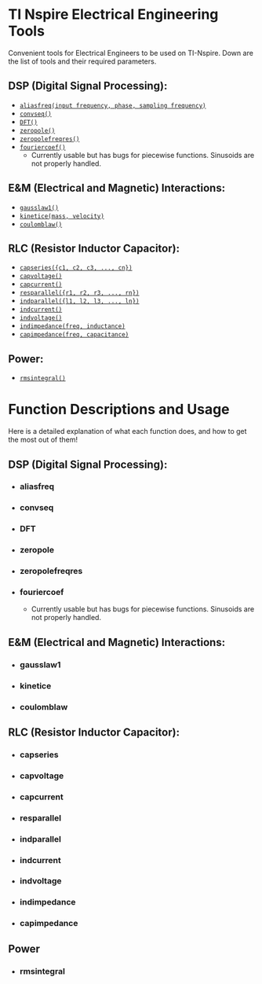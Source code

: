 # TI Nspire Electrical Engineering Tools

Convenient tools for Electrical Engineers to be used on TI-Nspire.
Down are the list of tools and their required parameters.

## DSP (Digital Signal Processing):
- [`aliasfreq(input frequency, phase, sampling frequency)`](#aliasfreq)
- [`convseq()`](#convseq)
- [`DFT()`](#dft)
- [`zeropole()`](#zeropole)
- [`zeropolefreqres()`](#zeropolefreqres)
- [`fouriercoef()`](#fouriercoef)
  - Currently usable but has bugs for piecewise functions. Sinusoids are not properly handled.

## E&M (Electrical and Magnetic) Interactions:
- [`gausslaw1()`](#gausslaw1)
- [`kinetice(mass, velocity)`](#kinetice)
- [`coulomblaw()`](#coulomblaw)

## RLC (Resistor Inductor Capacitor):
- [`capseries({c1, c2, c3, ..., cn})`](#capseries)
- [`capvoltage()`](#capvoltage)
- [`capcurrent()`](#capcurrent)
- [`resparallel({r1, r2, r3, ..., rn})`](#resparallel)
- [`indparallel({l1, l2, l3, ..., ln})`](#indparallel)
- [`indcurrent()`](#indcurrent)
- [`indvoltage()`](#indvoltage)
- [`indimpedance(freq, inductance)`](#indimpedance)
- [`capimpedance(freq, capacitance)`](#capimpedance)


## Power:
- [`rmsintegral()`](#rmsintegral)



# Function Descriptions and Usage
Here is a detailed explanation of what each function does, and how to get the most out of them!


## DSP (Digital Signal Processing):
- ### aliasfreq
- ### convseq
- ### DFT
- ### zeropole
- ### zeropolefreqres
- ### fouriercoef
  - Currently usable but has bugs for piecewise functions. Sinusoids are not properly handled.

## E&M (Electrical and Magnetic) Interactions:
- ### gausslaw1
- ### kinetice
- ### coulomblaw

## RLC (Resistor Inductor Capacitor):
- ### capseries
- ### capvoltage
- ### capcurrent
- ### resparallel
- ### indparallel
- ### indcurrent
- ### indvoltage
- ### indimpedance
- ### capimpedance

## Power
- ### rmsintegral
